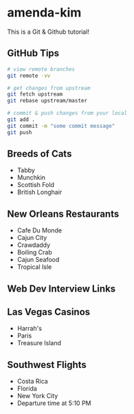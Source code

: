 # amenda-kim

This is a Git & Github tutorial!

## GitHub Tips

```bash
# view remote branches
git remote -vv

# get changes from upstream
git fetch upstream
git rebase upstream/master

# commit & push changes from your local
git add .
git commit -m "some commit message"
git push
```

## Breeds of Cats
* Tabby
* Munchkin
* Scottish Fold
* British Longhair

## New Orleans Restaurants
* Cafe Du Monde
* Cajun City
* Crawdaddy
* Boiling Crab
* Cajun Seafood
* Tropical Isle

## Web Dev Interview Links

## Las Vegas Casinos
* Harrah's
* Paris
* Treasure Island

## Southwest Flights
* Costa Rica
* Florida
* New York City
* Departure time at 5:10 PM
